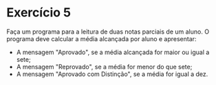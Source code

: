# Exercício 5

Faça um programa para a leitura de duas notas parciais de um aluno. O programa deve calcular a média alcançada por aluno e apresentar:

- A mensagem "Aprovado", se a média alcançada for maior ou igual a sete;
- A mensagem "Reprovado", se a média for menor do que sete;
- A mensagem "Aprovado com Distinção", se a média for igual a dez.
